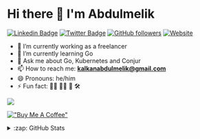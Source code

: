 # Hi there 👋  I'm Abdulmelik

[![Linkedin Badge](https://img.shields.io/badge/-AbdulmelikKalkan-blue?style=flat-square&logo=Linkedin&logoColor=white)](https://www.linkedin.com/in/abdulmelikkalkan/)
[![Twitter Badge](https://img.shields.io/badge/-@AbdulmeliKalkan-blue?style=flat-square&labelColor=1ca0f1&logo=twitter&logoColor=white)](https://twitter.com/AbdulmeliKalkan)
[![GitHub followers](https://img.shields.io/github/followers/AbdulmelikKalkan?label=Follow&style=social)](https://github.com/AbdulmelikKalkan/?tab=follow)
[![Website](https://img.shields.io/badge/Website-abdulmelik.dev-blue?style=flat)](https://abdulmelik.dev)

- 🔭 I’m currently working as a freelancer
- 🌱 I’m currently learning Go
- 💬 Ask me about Go, Kubernetes and Conjur
- 📫 How to reach me: **kalkanabdulmelik@gmail.com**
- 😄 Pronouns: he/him
- ⚡ Fun fact: :biking_man: :swimming_man: :hiking_boot: :hammer_and_wrench: 

![](https://visitor-badge.glitch.me/badge?page_id=AbdulmelikKalkan)

[!["Buy Me A Coffee"](https://www.buymeacoffee.com/assets/img/custom_images/orange_img.png)](https://www.buymeacoffee.com/abdulmelik)

<details>
  <summary>:zap: GitHub Stats</summary>

  <img align="left" alt="AbdulmelikKalkan's GitHub Stats" src="https://github-readme-stats.vercel.app/api?username=AbdulmelikKalkan&show_icons=true&hide_border=false&title_color=ff652f&icon_color=FFE400&bg_color=09131B&text_color=ffffff&border_color=0c1a25" />

</details>

<!--
**AbdulmelikKalkan/AbdulmelikKalkan** is a ✨ _special_ ✨ repository because its `README.md` (this file) appears on your GitHub profile.

Here are some ideas to get you started:

- 🔭 I’m currently working as a freelancer
- 🌱 I’m currently learning Go
- 👯 I’m looking to collaborate on ...
- 🤔 I’m looking for help with ...
- 💬 Ask me about Go, Kubernetes and Conjur
- 📫 How to reach me: **kalkanabdulmelik@gmail.com**
- 😄 Pronouns: ...
- ⚡ Fun fact: :biking_man: 
-->

